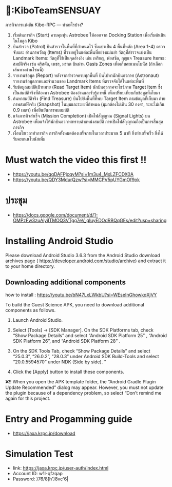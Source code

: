 # 🤖:KiboTeamSENSUAY
ภารกิจการแข่งขัน Kibo-RPC — ทำอะไรบ้าง?

1. เริ่มต้นภารกิจ (Start)
ควบคุมหุ่น Astrobee ให้ออกจาก Docking Station เพื่อเริ่มต้นบินในโมดูล Kibo
2. บินสำรวจ (Patrol)
บินสำรวจในพื้นที่ที่กำหนดไว้ ซึ่งแบ่งเป็น 4 พื้นที่หลัก (Area 1-4)
ตรวจจับและ อ่านภาพวัตถุ (Items) ที่วางอยู่ในแต่ละพื้นที่อย่างแม่นยำ
วัตถุที่สำรวจแบ่งเป็น
Landmark Items: วัตถุที่ใช้เป็นจุดอ้างอิง เช่น เหรียญ, ฟอสซิล, กุญแจ
Treasure Items: สมบัติจริง เช่น คริสตัล, เพชร, มรกต
บินผ่าน Oasis Zones เพื่อเก็บคะแนนโบนัส (ถ้าเลือกเส้นทางผ่านโซนนี้)
3. รายงานข้อมูล (Report)
หลังจากสำรวจครบทุกพื้นที่
บินไปหานักบินอวกาศ (Astronaut)
รายงานข้อมูลภาพและจำนวนของ Landmark Items ที่ตรวจจับได้ในแต่ละพื้นที่
4. รับข้อมูลสมบัติเป้าหมาย (Read Target Item)
นักบินอวกาศจะโชว์ภาพ Target Item ซึ่งเป็นสมบัติจริงที่ต้องหา
Astrobee ต้องอ่านและรับรู้ภาพนี้ เพื่อเปรียบเทียบกับข้อมูลที่เก็บมา
5. ค้นหาสมบัติจริง (Find Treasure)
บินไปยังพื้นที่ที่พบ Target Item ตามข้อมูลที่เก็บมา
ถ่ายภาพสมบัติจริง (Snapshot) ในมุมและระยะที่กำหนด (มุมกล้องไม่เกิน 30 องศา, ระยะไม่เกิน 0.9 เมตร) เพื่อยืนยันการพบสมบัติ
6. แจ้งภารกิจสำเร็จ (Mission Completion)
เปิดไฟสัญญาณ (Signal Lights) บน Astrobee เพื่อแจ้งให้นักบินอวกาศทราบตำแหน่งสมบัติ
การเปิดไฟสัญญาณถือเป็นการสิ้นสุดภารกิจ
7. เงื่อนไขเวลาทำภารกิจ
ภารกิจทั้งหมดต้องเสร็จภายในเวลาประมาณ 5 นาที
ยิ่งทำเสร็จเร็ว ยิ่งได้รับคะแนนโบนัสเพิ่ม

# Must watch the video this first ‼️
- https://youtu.be/qqDAFPjcqyM?si=1m3u4_MxLZFCDX0A
- https://youtu.be/QDY3MdurQzw?si=MMCPV5pUYGmOf9ok

# ประชุม 
- https://docs.google.com/document/d/1-OMPzFw3zuAiyiITMOQ3VTgg7eV_gIuyEDOdRBQqGEs/edit?usp=sharing

# Installing Android Studio
Please download Android Studio 3.6.3 from the Android Studio download archives page
( https://developer.android.com/studio/archive) 
and extract it to your home directory.


## Downloading additional components

how to install : https://youtu.be/bN47LxLWkbU?si=WEseInGhowkqXjVY

To build the Guest Science APK, you need to download additional components as
follows.
1. Launch Android Studio.
2. Select [Tools] -> [SDK Manager].
On the SDK Platforms tab, check “Show Package Details” and select “Android SDK
Platform 25”
, “Android SDK Platform 26”, and “Android SDK Platform 28”
.

3. On the SDK Tools Tab, check “Show Package Details” and select “25.0.3”, “26.0.2”,
“28.0.3” under Android SDK Build-Tools and select “20.0.5594570” under NDK (Side
by side).
”

5. Click the [Apply] button to install these components.

❌‼️ When you open the APK template folder, the “Android Gradle Plugin Update
Recommended” dialog may appear. However, you must not update the plugin because
of a dependency problem, so select “Don’t remind me again for this project.

# Entry and Progamming guide 
- https://jaxa.krpc.jp/download

# Simulation Test 
- link: https://jaxa.krpc.jp/user-auth/index.html
- Account ID: w1l-qfzqap
- Password: )76/8[h')8vc'6|



